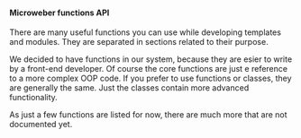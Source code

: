 #### Microweber functions API

There are many useful functions you can use while developing templates and modules. They are separated in sections related to their purpose. 

We decided to have functions in our system, because they are esier to write by a front-end developer. Of course the core functions are just e reference to a more complex OOP code. If you prefer to use functions or classes, they are generally the same. Just the classes contain more advanced functionality.


As just a few functions are listed for now, there are much more that are not documented yet. 
